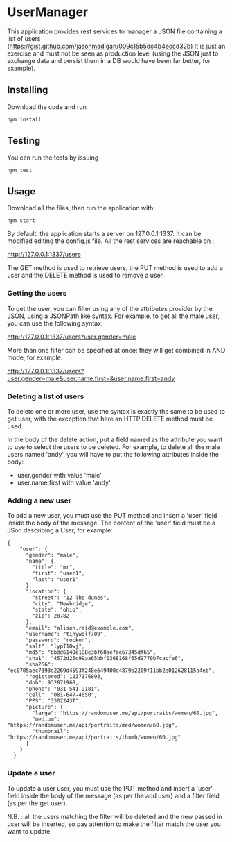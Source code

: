 

# UserManager

This application provides rest services to manager a JSON file containing a list of users (https://gist.github.com/jasonmadigan/009c15b5dc4b4eccd32b)
It is just an exercise and must not be seen as production level (using the JSON just to exchange data and
persist them in a DB would have been far better, for example).

## Installing

Download the code and run

```
npm install
```

## Testing

You can run the tests by issuing 

```
npm test
```
## Usage
Download all the files, then run the application with:

```
npm start
```

By default, the application starts a server on 127.0.0.1:1337. It can be modified editing the config.js file.
All the rest services are reachable on :

http://127.0.0.1:1337/users

The GET method is used to retrieve users, the PUT method is used to add a user and the DELETE method is used to remove a user.

### Getting the users

To get the user, you can filter using any of the attributes provider by the JSON, using a JSONPath like syntax.
For example, to get all the male user, you can use the following syntax:

http://127.0.0.1:1337/users?user.gender=male

More than one filter can be specified at once: they will get combined in AND mode, for example:

http://127.0.0.1:1337/users?user.gender=male&user.name.first=&user.name.first=andy

### Deleting a list of users

To delete one or more user, use the syntax is exactly the same to be used to get user, with the exception that here an HTTP DELETE method must be used.

In the body of the delete action, put a field named as the attribute you want to use to select the users to be deleted.
For example, to delete all the male users named 'andy', you will have to put the following attributes inside the body:

* user.gender with value 'male'
* user.name.first with value 'andy'

### Adding a new user

To add a new user, you must use the PUT method and insert a 'user' field inside the body of the message.
The content of the 'user' field must be a JSon describing a User, for example:

```
{
    "user": {
      "gender": "male",
      "name": {
        "title": "mr",
        "first": "user1",
        "last": "user1"
      },
      "location": {
        "street": "12 The dunes",
        "city": "Newbridge",
        "state": "ohio",
        "zip": 28782
      },
      "email": "alison.reid@example.com",
      "username": "tinywolf709",
      "password": "rockon",
      "salt": "lypI10wj",
      "md5": "bbdd6140e188e3bf68ae7ae67345df65",
      "sha1": "4572d25c99aa65bbf0368168f65d9770b7cacfe6",
      "sha256": "ec0705aec7393e2269d4593f248e649400d4879b2209f11bb2e012628115a4eb",
      "registered": 1237176893,
      "dob": 932871968,
      "phone": "031-541-9181",
      "cell": "081-647-4650",
      "PPS": "3302243T",
      "picture": {
        "large": "https://randomuser.me/api/portraits/women/60.jpg",
        "medium": "https://randomuser.me/api/portraits/med/women/60.jpg",
        "thumbnail": "https://randomuser.me/api/portraits/thumb/women/60.jpg"
      }
    }
  }
```

### Update a user

To update a user user, you must use the PUT method and insert a 'user' field inside the body of the message (as per the add user) and a filter field (as per the get user).

N.B. : all the users matching the filter will be deleted and the new passed in user will be inserted, so pay attention to make the filter match the user you want to update.
